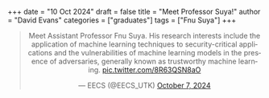 +++
date = "10 Oct 2024"
draft = false
title = "Meet Professor Suya!"
author = "David Evans"
categories = ["graduates"]
tags = ["Fnu Suya"]
+++

<center>
<blockquote class="twitter-tweet"><p lang="en" dir="ltr">Meet Assistant Professor Fnu Suya. His research interests include the application of machine learning techniques to security-critical applications and the vulnerabilities of machine learning models in the presence of adversaries, generally known as trustworthy machine learning. <a href="https://t.co/8R63QSN8aO">pic.twitter.com/8R63QSN8aO</a></p>&mdash; EECS (@EECS_UTK) <a href="https://twitter.com/EECS_UTK/status/1843293955158593547?ref_src=twsrc%5Etfw">October 7, 2024</a></blockquote> <script async src="https://platform.twitter.com/widgets.js" charset="utf-8"></script>
</center>